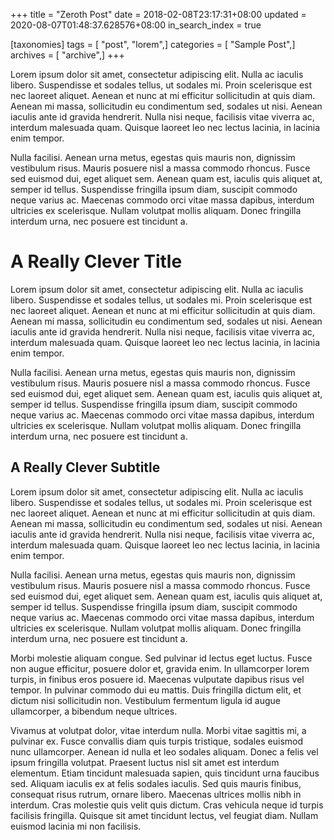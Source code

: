 +++
title = "Zeroth Post"
date = 2018-02-08T23:17:31+08:00
updated = 2020-08-07T01:48:37.628576+08:00
in_search_index = true

[taxonomies]
tags = [ "post", "lorem",]
categories = [ "Sample Post",]
archives = [ "archive",]
+++

Lorem ipsum dolor sit amet, consectetur adipiscing elit.  Nulla ac iaculis libero. Suspendisse et sodales tellus, ut sodales mi.  Proin scelerisque est nec laoreet aliquet. Aenean et nunc at mi  efficitur sollicitudin at quis diam. Aenean mi massa, sollicitudin eu  condimentum sed, sodales ut nisi. Aenean iaculis ante id gravida  hendrerit. Nulla nisi neque, facilisis vitae viverra ac, interdum  malesuada quam. Quisque laoreet leo nec lectus lacinia, in lacinia enim  tempor.

<!-- more -->

Nulla facilisi. Aenean urna metus, egestas quis mauris non, dignissim vestibulum risus. Mauris posuere nisl a massa commodo rhoncus. Fusce  sed euismod dui, eget aliquet sem. Aenean quam est, iaculis quis aliquet at, semper id tellus. Suspendisse fringilla ipsum diam, suscipit  commodo neque varius ac. Maecenas commodo orci vitae massa dapibus,  interdum ultricies ex scelerisque. Nullam volutpat mollis aliquam. Donec fringilla interdum urna, nec posuere est tincidunt a.

# A Really Clever Title

Lorem ipsum dolor sit amet, consectetur adipiscing elit. Nulla ac  iaculis libero. Suspendisse et sodales tellus, ut sodales mi. Proin  scelerisque est nec laoreet aliquet. Aenean et nunc at mi efficitur  sollicitudin at quis diam. Aenean mi massa, sollicitudin eu condimentum  sed, sodales ut nisi. Aenean iaculis ante id gravida hendrerit. Nulla  nisi neque, facilisis vitae viverra ac, interdum malesuada quam. Quisque laoreet leo nec lectus lacinia, in lacinia enim tempor.

Nulla facilisi. Aenean urna metus, egestas quis mauris non, dignissim vestibulum risus. Mauris posuere nisl a massa commodo rhoncus. Fusce  sed euismod dui, eget aliquet sem. Aenean quam est, iaculis quis aliquet at, semper id tellus. Suspendisse fringilla ipsum diam, suscipit  commodo neque varius ac. Maecenas commodo orci vitae massa dapibus,  interdum ultricies ex scelerisque. Nullam volutpat mollis aliquam. Donec fringilla interdum urna, nec posuere est tincidunt a.

## A Really Clever Subtitle

Lorem ipsum dolor sit amet, consectetur adipiscing elit. Nulla ac  iaculis libero. Suspendisse et sodales tellus, ut sodales mi. Proin  scelerisque est nec laoreet aliquet. Aenean et nunc at mi efficitur  sollicitudin at quis diam. Aenean mi massa, sollicitudin eu condimentum  sed, sodales ut nisi. Aenean iaculis ante id gravida hendrerit. Nulla  nisi neque, facilisis vitae viverra ac, interdum malesuada quam. Quisque laoreet leo nec lectus lacinia, in lacinia enim tempor.

Nulla facilisi. Aenean urna metus, egestas quis mauris non, dignissim vestibulum risus. Mauris posuere nisl a massa commodo rhoncus. Fusce  sed euismod dui, eget aliquet sem. Aenean quam est, iaculis quis aliquet at, semper id tellus. Suspendisse fringilla ipsum diam, suscipit  commodo neque varius ac. Maecenas commodo orci vitae massa dapibus,  interdum ultricies ex scelerisque. Nullam volutpat mollis aliquam. Donec fringilla interdum urna, nec posuere est tincidunt a.

Morbi molestie aliquam congue. Sed pulvinar id lectus eget luctus.  Fusce non augue efficitur, posuere dolor et, gravida enim. In  ullamcorper lorem turpis, in finibus eros posuere id. Maecenas vulputate dapibus risus vel tempor. In pulvinar commodo dui eu mattis. Duis  fringilla dictum elit, et dictum nisi sollicitudin non. Vestibulum  fermentum ligula id augue ullamcorper, a bibendum neque ultrices.

Vivamus at volutpat dolor, vitae interdum nulla. Morbi vitae sagittis mi, a pulvinar ex. Fusce convallis diam quis turpis tristique, sodales  euismod nunc ullamcorper. Aenean id nulla et leo sodales aliquam. Donec a felis vel ipsum fringilla volutpat. Praesent luctus nisl sit amet est  interdum elementum. Etiam tincidunt malesuada sapien, quis tincidunt  urna faucibus sed. Aliquam iaculis ex at felis sodales iaculis. Sed quis mauris finibus, consequat risus rutrum, ornare libero. Maecenas  ultrices mollis nibh in interdum. Cras molestie quis velit quis dictum.  Cras vehicula neque id turpis facilisis fringilla. Quisque sit amet  tincidunt lectus, vel feugiat diam. Nullam euismod lacinia mi non  facilisis.